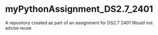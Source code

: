 # myPythonAssignment_DS2.7_2401
A repository created as part of an assignment for DS2.7 2401
Would not advise reuse
